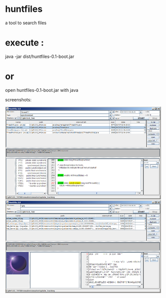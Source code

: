 # huntfiles
a tool to search files

# execute :  
java -jar dist/huntfiles-0.1-boot.jar
# or 
open huntfiles-0.1-boot.jar with java

screenshots:

![Screenshot text files](sample-screen-text.png)
![Screenshot with images](sample-screen-img.png)